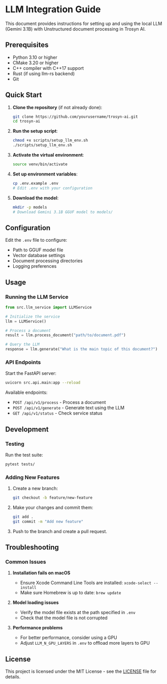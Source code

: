 # LLM Integration Guide

This document provides instructions for setting up and using the local LLM (Gemini 3.1B) with Unstructured document processing in Trosyn AI.

## Prerequisites

- Python 3.10 or higher
- CMake 3.20 or higher
- C++ compiler with C++17 support
- Rust (if using llm-rs backend)
- Git

## Quick Start

1. **Clone the repository** (if not already done):
   ```bash
   git clone https://github.com/yourusername/trosyn-ai.git
   cd trosyn-ai
   ```

2. **Run the setup script**:
   ```bash
   chmod +x scripts/setup_llm_env.sh
   ./scripts/setup_llm_env.sh
   ```

3. **Activate the virtual environment**:
   ```bash
   source venv/bin/activate
   ```

4. **Set up environment variables**:
   ```bash
   cp .env.example .env
   # Edit .env with your configuration
   ```

5. **Download the model**:
   ```bash
   mkdir -p models
   # Download Gemini 3.1B GGUF model to models/
   ```

## Configuration

Edit the `.env` file to configure:

- Path to GGUF model file
- Vector database settings
- Document processing directories
- Logging preferences

## Usage

### Running the LLM Service

```python
from src.llm_service import LLMService

# Initialize the service
llm = LLMService()

# Process a document
result = llm.process_document("path/to/document.pdf")

# Query the LLM
response = llm.generate("What is the main topic of this document?")
```

### API Endpoints

Start the FastAPI server:
```bash
uvicorn src.api.main:app --reload
```

Available endpoints:
- `POST /api/v1/process` - Process a document
- `POST /api/v1/generate` - Generate text using the LLM
- `GET /api/v1/status` - Check service status

## Development

### Testing

Run the test suite:
```bash
pytest tests/
```

### Adding New Features

1. Create a new branch:
   ```bash
   git checkout -b feature/new-feature
   ```

2. Make your changes and commit them:
   ```bash
   git add .
   git commit -m "Add new feature"
   ```

3. Push to the branch and create a pull request.

## Troubleshooting

### Common Issues

1. **Installation fails on macOS**
   - Ensure Xcode Command Line Tools are installed: `xcode-select --install`
   - Make sure Homebrew is up to date: `brew update`

2. **Model loading issues**
   - Verify the model file exists at the path specified in `.env`
   - Check that the model file is not corrupted

3. **Performance problems**
   - For better performance, consider using a GPU
   - Adjust `LLM_N_GPU_LAYERS` in `.env` to offload more layers to GPU

## License

This project is licensed under the MIT License - see the [LICENSE](LICENSE) file for details.
